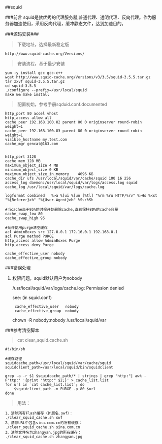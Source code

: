 ##squid

###前言
squid是款优秀的代理服务器,普通代理、透明代理、反向代理。作为服务器加速使用，采用反向代理，缓冲静态文件，达到加速目的。


###源码安装###

>下载地址，选择最新稳定版

	http://www.squid-cache.org/Versions/

>安装流程，基于最少安装

	yum -y install gcc gcc-c++
	wget http://www.squid-cache.org/Versions/v3/3.5/squid-3.5.5.tar.gz
	tar zxvf squid-3.5.5.tar.gz
	cd squid-3.5.5
	./configure --prefix=/usr/local/squid
	make && make install

>配置初始，参考手册sqduid.conf.documented

	http_port 80 accel vhost 
	http_access allow all 
	cache_peer 192.168.100.82 parent 80 0 originserver round-robin weight=1 
	cache_peer 192.168.100.83 parent 80 0 originserver round-robin weight=1 
	visible_hostname my.test.com 
	cache_mgr gencat@163.com
	
	
	http_port 3128
	cache_mem 128 MB
	maximum_object_size 4 MB
	minimum_object_size 0 KB
	maximum_object_size_in_memory	 4096 KB
	cache_dir ufs /usr/local/squid/var/cache/squid 100 16 256
	access_log daemon:/usr/local/squid/var/logs/access.log squid
	cache_log /usr/local/squid/var/logs/cache.log
	
	logformat combined   %>a %[ui %[un [%tl] "%rm %ru HTTP/%rv" %>Hs %<st "%{Referer}>h" "%{User-Agent}>h" %Ss:%Sh
	
	#当cache高于95%的时候开始删除cache,直到保持80%的cache容量
	cache_swap_low 80
	cache_swap_high 95	

	#允许使用purge清空缓存
	acl AdminBoxes src 127.0.0.1 172.16.0.1 192.168.0.1
	acl Purge method PURGE
	http_access allow AdminBoxes Purge
	http_access deny Purge

	cache_effective_user nobody	
	cache_effective_group nobody	

###错误处理


1. 权限问题，squid默认用户为nobody

	/usr/local/squid/var/logs/cache.log: Permission denied

	see: (in squid.conf)
	
		cache_effective_user   nobody
		cache_effective_group  nobody

	chown -R nobody:nobody /usr/local/squid/var


###参考清空脚本

>cat clear_squid.cache.sh 

	#!/bin/sh

	#缓存路径
	squidcache_path=/usr/local/squid/var/cache/squid
	squidclient_path=/usr/local/squid/bin/squidclient

	grep -a -r $1 $squidcache_path/* | strings | grep "http:"| awk -F'ttp:' '{print "http:" $2;}' > cache_list.list
	for url in `cat cache_list.list`; do
		$squidclient_path -m PURGE -p 80 $url
	done
	
>用法：

	1、清除所有Flash缓存（扩展名.swf）：
	./clear_squid_cache.sh swf
	2、清除URL中包含sina.com.cn的所有缓存：
	./clear_squid_cache.sh sina.com.cn
	3、清除文件名为zhangyan.jpg的所有缓存：
	./clear_squid_cache.sh zhangyan.jpg



	




